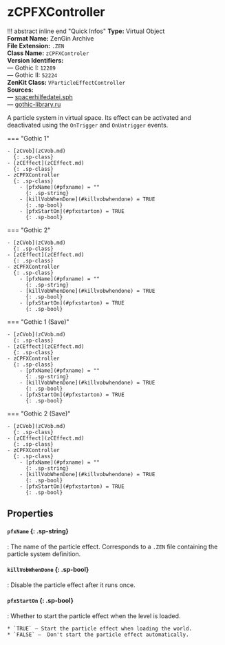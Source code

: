 # zCPFXController

!!! abstract inline end "Quick Infos"
    **Type:** Virtual Object<br/>
    **Format Name:** ZenGin Archive<br/>
    **File Extension:** `.ZEN`<br/>
    **Class Name:** `zCPFXControler`<br/>
    **Version Identifiers:**<br />
    — Gothic I: `12289`<br/>
    — Gothic II: `52224`<br/>
    **ZenKit Class:** `VParticleEffectController`<br/>
    **Sources:**<br/>
    — [spacerhilfedatei.sph](https://wiki.worldofgothic.de/doku.php?id=spacer:hilfedatei)<br/>
    — [gothic-library.ru](http://www.gothic-library.ru/publ/zcpfxcontroler/1-1-0-518)

A particle system in virtual space. Its effect can be activated and deactivated using the `OnTrigger` and `OnUntrigger`
events.

=== "Gothic 1"

    - [zCVob](zCVob.md)
      {: .sp-class}
    - [zCEffect](zCEffect.md)
      {: .sp-class}
    - zCPFXController
      {: .sp-class}
        - [pfxName](#pfxname) = ""
          {: .sp-string}
        - [killVobWhenDone](#killvobwhendone) = TRUE
          {: .sp-bool}
        - [pfxStartOn](#pfxstarton) = TRUE
          {: .sp-bool}

=== "Gothic 2"

    - [zCVob](zCVob.md)
      {: .sp-class}
    - [zCEffect](zCEffect.md)
      {: .sp-class}
    - zCPFXController
      {: .sp-class}
        - [pfxName](#pfxname) = ""
          {: .sp-string}
        - [killVobWhenDone](#killvobwhendone) = TRUE
          {: .sp-bool}
        - [pfxStartOn](#pfxstarton) = TRUE
          {: .sp-bool}

=== "Gothic 1 (Save)"

    - [zCVob](zCVob.md)
      {: .sp-class}
    - [zCEffect](zCEffect.md)
      {: .sp-class}
    - zCPFXController
      {: .sp-class}
        - [pfxName](#pfxname) = ""
          {: .sp-string}
        - [killVobWhenDone](#killvobwhendone) = TRUE
          {: .sp-bool}
        - [pfxStartOn](#pfxstarton) = TRUE
          {: .sp-bool}

=== "Gothic 2 (Save)"

    - [zCVob](zCVob.md)
      {: .sp-class}
    - [zCEffect](zCEffect.md)
      {: .sp-class}
    - zCPFXController
      {: .sp-class}
        - [pfxName](#pfxname) = ""
          {: .sp-string}
        - [killVobWhenDone](#killvobwhendone) = TRUE
          {: .sp-bool}
        - [pfxStartOn](#pfxstarton) = TRUE
          {: .sp-bool}

## Properties

#### `pfxName` {: .sp-string}

:   The name of the particle effect. Corresponds to a `.ZEN` file containing the particle system definition.

#### `killVobWhenDone` {: .sp-bool}

:   Disable the particle effect after it runs once.

#### `pfxStartOn` {: .sp-bool}

:   Whether to start the particle effect when the level is loaded.
    
    * `TRUE` — Start the particle effect when loading the world.
    * `FALSE` —  Don't start the particle effect automatically.
